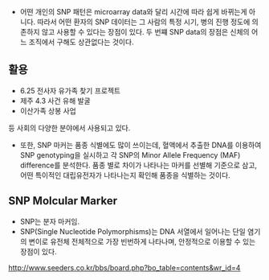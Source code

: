 
- 어떤 개인의 SNP 패턴은 microarray data와 달리 시간에 따라 쉽게 바뀌는게 아니다. 따라서 어떤 환자의 SNP 데이터는 그 사람의 특정 시기, 병의 진행 정도에 의존하지 않고 사용할 수 있다는 장점이 있다. 두 번쨰 SNP data의 장점은 신체의 어느 조직에서 구해도 상관없다는 것이다.


## 활용
- 6.25 전사자 유가족 찾기 프로젝트
- 제주 4.3 사건 유해 발굴
-  이산가족 상봉 사업 
 
등 사회의 다양한 분야에서 사용되고 있다. 

- 또한, SNP 마커는 품종 식별에도 많이 쓰이는데, 혈액에서 추출한 DNA를 이용하여 SNP genotyping을 실시하고 각 SNP의 Minor Allele Frequency (MAF) difference를 분석한다. 
품종 별로 차이가 나타나는 마커를 선별해 기준으로 삼고, 어떤 특이적인 대립유전자가 나타나는지 확인해 품종을 식별하는 것이다.  


## SNP Molcular Marker
- SNP는 분자 마커임.
- SNP(Single Nucleotide Polymorphisms)는 DNA 서열에서 일어나는 단일 염기의 변이로 유전체 전체적으로 가장 빈번하게 나타나며, 안정적으로 이용할 수 있는 장점이 있다.


http://www.seeders.co.kr/bbs/board.php?bo_table=contents&wr_id=4
